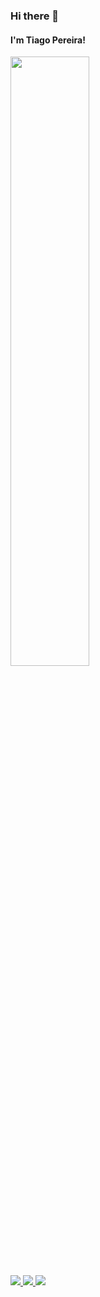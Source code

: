 ### Hi there 👋
#### I'm Tiago Pereira!
<div>
  <img src="https://github-readme-stats.vercel.app/api/top-langs/?username=tiagoopereira&layout=compact&langs_count=8&theme=dracula" width="50%"/>
</div>
<div>
  <a href="https://www.linkedin.com/in/tiagopereira98" target="_blank">
    <img src="https://img.shields.io/badge/-LinkedIn-%230077B5?style=for-the-badge&logo=linkedin&logoColor=white" target="_blank">
  </a>
  <a href="https://twitter.com/_tgpereira" target="_blank">
    <img src="https://img.shields.io/badge/-Twitter-%230077B5?style=for-the-badge&logo=twitter&logoColor=white" target="_blank">
  </a>
  <a href="https://instagram.com/tiagooliveira98_" target="_blank">
    <img src="https://img.shields.io/badge/-Instagram-%23E4405F?style=for-the-badge&logo=instagram&logoColor=white" target="_blank">
  </a>
</div>
